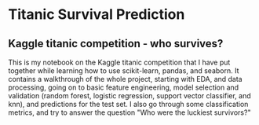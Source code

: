 # Titanic Survival Prediction
## Kaggle titanic competition - who survives?

This is my notebook on the Kaggle titanic competition that I have put together while learning how to use scikit-learn, pandas, and seaborn. It contains a walkthrough of the whole project, starting with EDA, and data processing, going on to basic feature engineering, model selection and validation (random forest, logistic regression, support vector classifier, and knn), and predictions for the test set. I also go through some classification metrics, and try to answer the question "Who were the luckiest survivors?"

